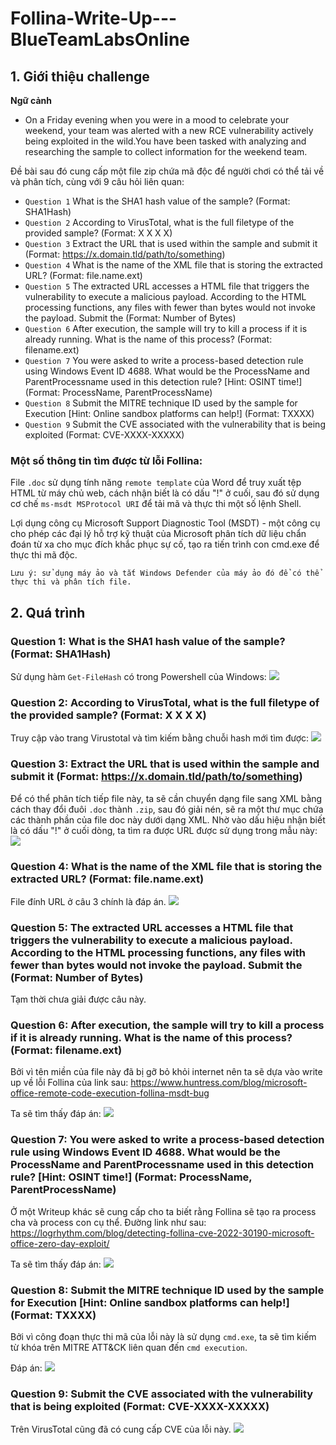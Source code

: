 # Follina-Write-Up---BlueTeamLabsOnline
## **1. Giới thiệu challenge**
**Ngữ cảnh**

- On a Friday evening when you were in a mood to celebrate your weekend, your team was alerted with a new RCE vulnerability actively being exploited in the wild.You have been tasked with analyzing and researching the sample to collect information for the weekend team.

Đề bài sau đó cung cấp một file zip chứa mã độc để người chơi có thể tải về và phân tích, cùng với 9 câu hỏi liên quan:
- `Question 1` What is the SHA1 hash value of the sample? (Format: SHA1Hash)
- `Question 2` According to VirusTotal, what is the full filetype of the provided sample? (Format: X X X X)
- `Question 3` Extract the URL that is used within the sample and submit it (Format: https://x.domain.tld/path/to/something)
- `Question 4` What is the name of the XML file that is storing the extracted URL? (Format: file.name.ext)
- `Question 5` The extracted URL accesses a HTML file that triggers the vulnerability to execute a malicious payload. According to the HTML processing functions, any files with fewer than <Number> bytes would not invoke the payload. Submit the <Number> (Format: Number of Bytes)
- `Question 6` After execution, the sample will try to kill a process if it is already running. What is the name of this process? (Format: filename.ext)
- `Question 7` You were asked to write a process-based detection rule using Windows Event ID 4688. What would be the ProcessName and ParentProcessname used in this detection rule? [Hint: OSINT time!] (Format: ProcessName, ParentProcessName)
- `Question 8` Submit the MITRE technique ID used by the sample for Execution [Hint: Online sandbox platforms can help!] (Format: TXXXX)
- `Question 9` Submit the CVE associated with the vulnerability that is being exploited (Format: CVE-XXXX-XXXXX)
### Một số thông tin tìm được từ lỗi Follina:
File `.doc` sử dụng tính năng `remote template` của Word để truy xuất tệp HTML từ máy chủ web, cách nhận biết là có dấu "!" ở cuối, sau đó sử dụng cơ chế `ms-msdt MSProtocol URI` để tải mã và thực thi một số lệnh Shell.

Lợi dụng công cụ Microsoft Support Diagnostic Tool (MSDT) - một công cụ cho phép các đại lý hỗ trợ kỹ thuật của Microsoft phân tích dữ liệu chẩn đoán từ xa cho mục đích khắc phục sự cố, tạo ra tiến trình con cmd.exe để thực thi mã độc.

`Lưu ý: sử dụng máy ảo và tắt Windows Defender của máy ảo đó để có thể thực thi và phân tích file.`
## **2. Quá trình**
### **Question 1: What is the SHA1 hash value of the sample? (Format: SHA1Hash)**
Sử dụng hàm `Get-FileHash` có trong Powershell của Windows: ![](/Images/1.jpg)
### **Question 2: According to VirusTotal, what is the full filetype of the provided sample? (Format: X X X X)**
Truy cập vào trang Virustotal và tìm kiếm bằng chuỗi hash mới tìm được: ![](/Images/2.jpg)
### **Question 3: Extract the URL that is used within the sample and submit it (Format: https://x.domain.tld/path/to/something)**
Để có thể phân tích tiếp file này, ta sẽ cần chuyển dạng file sang XML bằng cách thay đổi đuôi `.doc` thành `.zip`, sau đó giải nén, sẽ ra một thư mục chứa các thành phần của file doc này dưới dạng XML. 
Nhờ vào dấu hiệu nhận biết là có dấu "!" ở cuối dòng, ta tìm ra được URL được sử dụng trong mẫu này: ![](/Images/3.jpg)
### **Question 4: What is the name of the XML file that is storing the extracted URL? (Format: file.name.ext)**
File đính URL ở câu 3 chính là đáp án. ![](/Images/4.jpg)
### **Question 5: The extracted URL accesses a HTML file that triggers the vulnerability to execute a malicious payload. According to the HTML processing functions, any files with fewer than <Number> bytes would not invoke the payload. Submit the <Number> (Format: Number of Bytes)**
Tạm thời chưa giải được câu này.
### **Question 6: After execution, the sample will try to kill a process if it is already running. What is the name of this process? (Format: filename.ext)**
Bởi vì tên miền của file này đã bị gỡ bỏ khỏi internet nên ta sẽ dựa vào write up về lỗi Follina của link sau: https://www.huntress.com/blog/microsoft-office-remote-code-execution-follina-msdt-bug

Ta sẽ tìm thấy đáp án: ![](/Images/5.jpg)
### **Question 7: You were asked to write a process-based detection rule using Windows Event ID 4688. What would be the ProcessName and ParentProcessname used in this detection rule? [Hint: OSINT time!] (Format: ProcessName, ParentProcessName)**
Ở một Writeup khác sẽ cung cấp cho ta biết rằng Follina sẽ tạo ra process cha và process con cụ thể. Đường link như sau: https://logrhythm.com/blog/detecting-follina-cve-2022-30190-microsoft-office-zero-day-exploit/

Ta sẽ tìm thấy đáp án: ![](/Images/6.jpg)

### **Question 8: Submit the MITRE technique ID used by the sample for Execution [Hint: Online sandbox platforms can help!] (Format: TXXXX)**
Bởi vì công đoạn thực thi mã của lỗi này là sử dụng `cmd.exe`, ta sẽ tìm kiếm từ khóa trên MITRE ATT&CK liên quan đến `cmd execution`.

Đáp án: ![](/Images/7.jpg)
### **Question 9: Submit the CVE associated with the vulnerability that is being exploited (Format: CVE-XXXX-XXXXX)**
Trên VirusTotal cũng đã có cung cấp CVE của lỗi này. ![](/Images/8.jpg)
